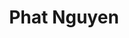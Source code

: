 ---
layout: member
category: student
title: Phat Nguyen
image: phat-nguyen.jpg
role: student
permalink: 'team/phat-nguyen'
social:
    twitter: 
    linkedin: 
    google-scholar: 
    github: https://github.com/phatnguyencs20
    website:
    orcid: 
    research-gate: 
education:
 - Undergraduate level in Computer Science at Ho Chi Minh City University of Technology
 - Postgraduate level in Computer Science at Ho Chi Minh City University of Technology
---